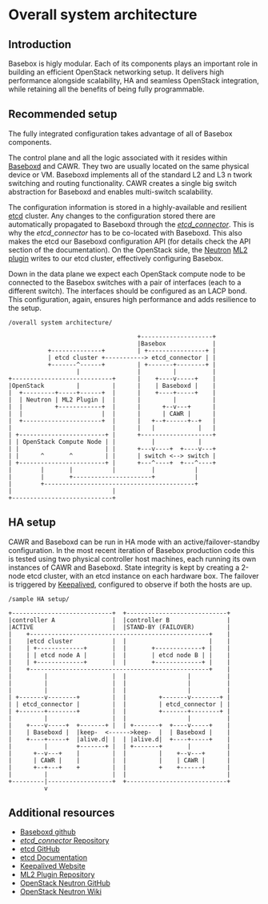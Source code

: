 # Overall system architecture

## Introduction
Basebox is higly modular. Each of its components plays an important role in building an efficient OpenStack networking setup. It delivers high performance alongside scalability, HA and seamless OpenStack integration, while retaining all the benefits of being fully programmable.

## Recommended setup
The fully integrated configuration takes advantage of all of Basebox components.

The control plane and all the logic associated with it resides within [Baseboxd][baseboxd_gh] and CAWR. They two are usually located on the same physical device or VM. Baseboxd implements all of the standard L2 and L3 n
twork switching and routing functionality. CAWR creates a single big switch abstraction for Baseboxd and enables multi-switch scalability.

The configuration information is stored in a highly-available and resilient [etcd][etcd_gh] cluster. Any changes to the configuration stored there are automatically propagated to Baseboxd through the [*etcd_connector*][etcd_connector]. This is why the *etcd_connector* has to be co-located with Baseboxd. This also makes the etcd our Baseboxd configuration API (for details check the API section of the documentation). On the OpenStack side, the [Neutron][neutron_gh] [ML2 plugin][ml2] writes to our etcd cluster, effectively configuring Basebox.

Down in the data plane we expect each OpenStack compute node to be connected to the Basebox switches with a pair of interfaces (each to a different switch). The interfaces should be configured as an LACP bond. This configuration, again, ensures high performance and adds resilience to the setup.

```text
/overall system architecture/

                                    +--------------------+
                                    |Basebox             |
           +--------------+         | +----------------+ |
           | etcd cluster +-----------> etcd_connector | |
           +-------^------+         | +-------+--------+ |
                   |                |         |          |
+----------------------------+      |    +----v-----+    |
|OpenStack         |         |      |    | Baseboxd |    |
|  +---------+-----+------+  |      |    +----+-----+    |
|  | Neutron | ML2 Plugin |  |      |         |          |
|  |         +------------+  |      |      +--v---+      |
|  |                      |  |      |      | CAWR |      |
|  +----------------------+  |      |   +--+------+--+   |
|                            |      |   |            |   |
| +------------------------+ |      +--------------------+
| | OpenStack Compute Node | |          |            |
| |                        | |      +---v----+  +----v---+
| |      ^       ^         | |      | switch <--> switch |
| +------------------------+ |      +---^----+  +---^----+
|        |       |           |          |           |
|        |       +----------------------+           |
|        +------------------------------------------+
|                            |
+----------------------------+

```

## HA setup

CAWR and Baseboxd can be run in HA mode with an active/failover-standby configuration.
In the most recent iteration of Basebox production code this is tested using two physical controller host machines, each running its own instances of CAWR and Baseboxd.
State integrity is kept by creating a 2-node etcd cluster, with an etcd instance on each hardware box. The failover is triggered by [Keepalived][kad], configured to observe if both the hosts are up.

```text
/sample HA setup/

+----------------------------+  +----------------------------+
|controller A                |  |controller B                |
|ACTIVE                      |  |STAND-BY (FAILOVER)         |
|    +--------------------------------------------------+    |
|    |etcd cluster           |  |                       |    |
|    | +-------------+       |  |       +-------------+ |    |
|    | | etcd node A |       |  |       | etcd node B | |    |
|    | +-------------+       |  |       +-------------+ |    |
|    +--------------------------------------------------+    |
|         |                  |  |                 |          |
|         |                  |  |                 |          |
|         |                  |  |                 |          |
| +-------v--------+         |  |         +-------v--------+ |
| | etcd_connector |         |  |         | etcd_connector | |
| +-------+--------+         |  |         +-------+--------+ |
|         |                  |  |                 |          |
|    +----v-----+  +-------+ |  | +-------+  +----v-----+    |
|    | Baseboxd |  |keep-  <------>keep-  |  | Baseboxd |    |
|    +----+-----+  |alive.d| |  | |alive.d|  +----+-----+    |
|         |        +-------+ |  | +-------+       |          |
|      +--v---+    |         |  |         |    +--v---+      |
|      | CAWR |    |         |  |         |    | CAWR |      |
|      +--+---+    +         |  |         +    +------+      |
|         |                  |  |                            |
+---------|------------------+  +----------------------------+
          v
```

## Additional resources
* [Baseboxd github][baseboxd_gh]
* [*etcd_connector* Repository][etcd_connector]
* [etcd GitHub][etcd_gh]
* [etcd Documentation][etcd_docs]
* [Keepalived Website][kad]
* [ML2 Plugin Repository][ml2]
* [OpenStack Neutron GitHub][neutron_gh]
* [OpenStack Neutron Wiki][neutron_wiki]

[kad]: http://www.keepalived.org/ (Keepalived Website)
[baseboxd_gh]: www.github.com/bisdn/basebox (abasenoxd GitHub Repository)
[neutron_wiki]: https://wiki.openstack.org/wiki/Neutron/ML2 (Neutron ML2 Wiki)
[neutron_gh]: https://github.com/openstack/neutron (Neutron Github)
[etcd_docs]: https://github.com/coreos/etcd/blob/master/Documentation/docs.md (etcd Documentation)
[etcd_gh]: https://github.com/coreos/etcd (etcd Github)
[etcd_connector]: https://gitlab.bisdn.de/basebox/vlantranslate (*etcd_connector* repository)
[ml2]: https://gitlab.bisdn.de/basebox/car_ml2_mecha_driver (ML2 Plugin Extension Repository)
